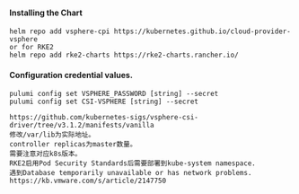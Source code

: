 #### Installing the Chart
```hcl
helm repo add vsphere-cpi https://kubernetes.github.io/cloud-provider-vsphere
or for RKE2
helm repo add rke2-charts https://rke2-charts.rancher.io/
```

#### Configuration credential values.
```hcl
pulumi config set VSPHERE_PASSWORD [string] --secret
pulumi config set CSI-VSPHERE [string] --secret
```

```hcl
https://github.com/kubernetes-sigs/vsphere-csi-driver/tree/v3.1.2/manifests/vanilla
修改/var/lib为实际地址。
controller replicas为master数量。
需要注意对应k8s版本。
RKE2启用Pod Security Standards后需要部署到kube-system namespace.
遇到Database temporarily unavailable or has network problems. https://kb.vmware.com/s/article/2147750
```